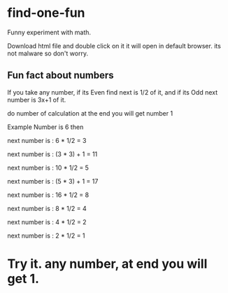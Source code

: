 # find-one-fun
Funny experiment with math.

Download html file and double click on it it will open in default browser. its not malware so don't worry.

## Fun fact about numbers
If you take any number, if its Even find next is 1/2 of it, and if its Odd next number is 3x+1 of it.

do number of calculation at the end you will get number 1

Example
Number is 6 then

next number is : 6 * 1/2 = 3

next number is : (3 * 3) + 1 = 11

next number is : 10 * 1/2 = 5

next number is : (5 * 3) + 1 = 17

next number is : 16 * 1/2 = 8

next number is : 8 * 1/2 = 4

next number is : 4 * 1/2 = 2

next number is : 2 * 1/2 = 1

# Try it. any number, at end you will get 1.

